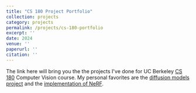 ```yaml
---
title: "CS 180 Project Portfolio"
collection: projects
category: projects
permalink: /projects/cs-180-portfolio
excerpt: ''
date: 2024
venue: ''
paperurl: ''
citation: ''
---
```


The link here will bring you the the projects I've done for UC Berkeley [CS 180](https://cal-cs180.github.io/fa24/) Computer Vision course. My personal favorites are the [diffusion models project](https://ltcyb.github.io/cs180-portfolio/proj5/) and the [implementation of NeRF](https://ltcyb.github.io/cs180-portfolio/proj6/).

